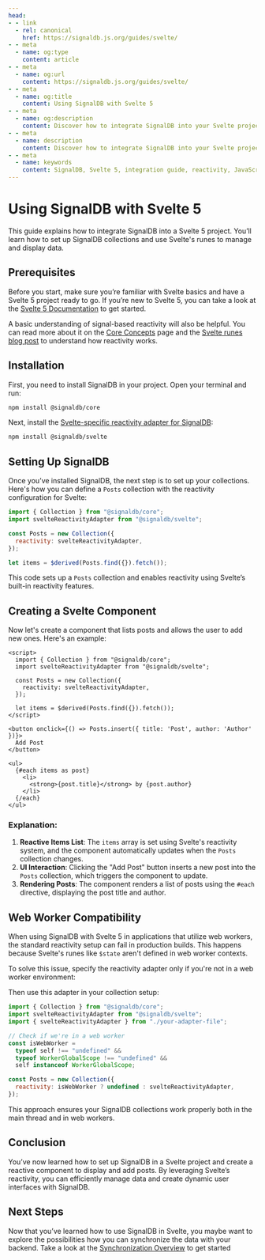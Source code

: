 ```yaml
---
head:
- - link
  - rel: canonical
    href: https://signaldb.js.org/guides/svelte/
- - meta
  - name: og:type
    content: article
- - meta
  - name: og:url
    content: https://signaldb.js.org/guides/svelte/
- - meta
  - name: og:title
    content: Using SignalDB with Svelte 5
- - meta
  - name: og:description
    content: Discover how to integrate SignalDB into your Svelte project. This guide covers the initial setup and building a reactive component with Svelte runes.
- - meta
  - name: description
    content: Discover how to integrate SignalDB into your Svelte project. This guide covers the initial setup and building a reactive component with Svelte runes.
- - meta
  - name: keywords
    content: SignalDB, Svelte 5, integration guide, reactivity, JavaScript, TypeScript, Svelte runes, SignalDB plugin, collection setup, reactive components, real-time updates
---
```

# Using SignalDB with Svelte 5

This guide explains how to integrate SignalDB into a Svelte 5 project. You’ll learn how to set up SignalDB collections and use Svelte's runes to manage and display data.

## Prerequisites

Before you start, make sure you’re familiar with Svelte basics and have a Svelte 5 project ready to go. If you’re new to Svelte 5, you can take a look at the [Svelte 5 Documentation](https://svelte-5-preview.vercel.app/docs/introduction) to get started.

A basic understanding of signal-based reactivity will also be helpful. You can read more about it on the [Core Concepts](/core-concepts/#signals-and-reactivity) page and the [Svelte runes blog post](https://svelte.dev/blog/runes) to understand how reactivity works.

## Installation

First, you need to install SignalDB in your project. Open your terminal and run:

```bash
npm install @signaldb/core
```

Next, install the [Svelte-specific reactivity adapter for SignalDB](/reference/svelte/):

```bash
npm install @signaldb/svelte
```

## Setting Up SignalDB

Once you’ve installed SignalDB, the next step is to set up your collections. Here's how you can define a `Posts` collection with the reactivity configuration for Svelte:

```js
import { Collection } from "@signaldb/core";
import svelteReactivityAdapter from "@signaldb/svelte";

const Posts = new Collection({
  reactivity: svelteReactivityAdapter,
});

let items = $derived(Posts.find({}).fetch());
```

This code sets up a `Posts` collection and enables reactivity using Svelte’s built-in reactivity features.

## Creating a Svelte Component

Now let's create a component that lists posts and allows the user to add new ones. Here's an example:

```svelte
<script>
  import { Collection } from "@signaldb/core";
  import svelteReactivityAdapter from "@signaldb/svelte";

  const Posts = new Collection({
    reactivity: svelteReactivityAdapter,
  });

  let items = $derived(Posts.find({}).fetch());
</script>

<button onclick={() => Posts.insert({ title: 'Post', author: 'Author' })}>
  Add Post
</button>

<ul>
  {#each items as post}
    <li>
      <strong>{post.title}</strong> by {post.author}
    </li>
  {/each}
</ul>
```

### Explanation:

1. **Reactive Items List**: The `items` array is set using Svelte's reactivity system, and the component automatically updates when the `Posts` collection changes.
2. **UI Interaction**: Clicking the "Add Post" button inserts a new post into the `Posts` collection, which triggers the component to update.
3. **Rendering Posts**: The component renders a list of posts using the `#each` directive, displaying the post title and author.

## Web Worker Compatibility

When using SignalDB with Svelte 5 in applications that utilize web workers, the standard reactivity setup can fail in production builds. This happens because Svelte's runes like `$state` aren't defined in web worker contexts.

To solve this issue, specify the reactivity adapter only if you're not in a web worker environment:

Then use this adapter in your collection setup:

```js
import { Collection } from "@signaldb/core";
import svelteReactivityAdapter from "@signaldb/svelte";
import { svelteReactivityAdapter } from "./your-adapter-file";

// Check if we're in a web worker
const isWebWorker =
  typeof self !== "undefined" &&
  typeof WorkerGlobalScope !== "undefined" &&
  self instanceof WorkerGlobalScope;

const Posts = new Collection({
  reactivity: isWebWorker ? undefined : svelteReactivityAdapter,
});
```

This approach ensures your SignalDB collections work properly both in the main thread and in web workers.

## Conclusion

You’ve now learned how to set up SignalDB in a Svelte project and create a reactive component to display and add posts. By leveraging Svelte’s reactivity, you can efficiently manage data and create dynamic user interfaces with SignalDB.

## Next Steps

Now that you’ve learned how to use SignalDB in Svelte, you maybe want to explore the possibilities how you can synchronize the data with your backend.
Take a look at the [Synchronization Overview](/sync/) to get started
